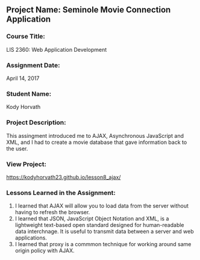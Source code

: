 ## Project Name:  Seminole Movie Connection Application

### Course Title:
LIS 2360:  Web Application Development

### Assignment Date:  
April 14, 2017

### Student Name:  
Kody Horvath

### Project Description:
This assingment introduced me to AJAX, Asynchronous JavaScript and XML, and I had to create a movie database that gave information back to the user. 

### View Project:
https://kodyhorvath23.github.io/lesson8_ajax/

### Lessons Learned in the Assignment:
1. I learned that AJAX will allow you to load data from the server without having to refresh the browser. 
2. I learned that JSON, JavaScript Object Notation and XML, is a lightweight text-based open standard designed for human-readable data interchnage. It is useful to transmit data between a server and web applications. 
3. I learned that proxy is a commmon technique for working around same origin policy with AJAX. 